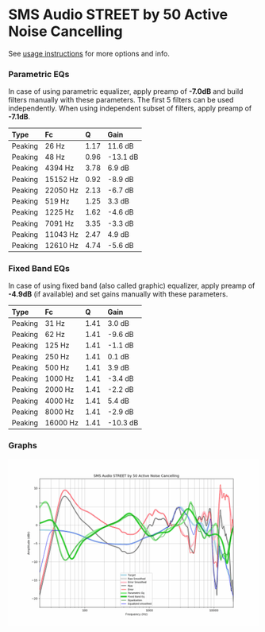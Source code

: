 # SMS Audio STREET by 50 Active Noise Cancelling
See [usage instructions](https://github.com/jaakkopasanen/AutoEq#usage) for more options and info.

### Parametric EQs
In case of using parametric equalizer, apply preamp of **-7.0dB** and build filters manually
with these parameters. The first 5 filters can be used independently.
When using independent subset of filters, apply preamp of **-7.1dB**.

| Type    | Fc       |    Q | Gain     |
|:--------|:---------|:-----|:---------|
| Peaking | 26 Hz    | 1.17 | 11.6 dB  |
| Peaking | 48 Hz    | 0.96 | -13.1 dB |
| Peaking | 4394 Hz  | 3.78 | 6.9 dB   |
| Peaking | 15152 Hz | 0.92 | -8.9 dB  |
| Peaking | 22050 Hz | 2.13 | -6.7 dB  |
| Peaking | 519 Hz   | 1.25 | 3.3 dB   |
| Peaking | 1225 Hz  | 1.62 | -4.6 dB  |
| Peaking | 7091 Hz  | 3.35 | -3.3 dB  |
| Peaking | 11043 Hz | 2.47 | 4.9 dB   |
| Peaking | 12610 Hz | 4.74 | -5.6 dB  |

### Fixed Band EQs
In case of using fixed band (also called graphic) equalizer, apply preamp of **-4.9dB**
(if available) and set gains manually with these parameters.

| Type    | Fc       |    Q | Gain     |
|:--------|:---------|:-----|:---------|
| Peaking | 31 Hz    | 1.41 | 3.0 dB   |
| Peaking | 62 Hz    | 1.41 | -9.6 dB  |
| Peaking | 125 Hz   | 1.41 | -1.1 dB  |
| Peaking | 250 Hz   | 1.41 | 0.1 dB   |
| Peaking | 500 Hz   | 1.41 | 3.9 dB   |
| Peaking | 1000 Hz  | 1.41 | -3.4 dB  |
| Peaking | 2000 Hz  | 1.41 | -2.2 dB  |
| Peaking | 4000 Hz  | 1.41 | 5.4 dB   |
| Peaking | 8000 Hz  | 1.41 | -2.9 dB  |
| Peaking | 16000 Hz | 1.41 | -10.3 dB |

### Graphs
![](./SMS%20Audio%20STREET%20by%2050%20Active%20Noise%20Cancelling.png)